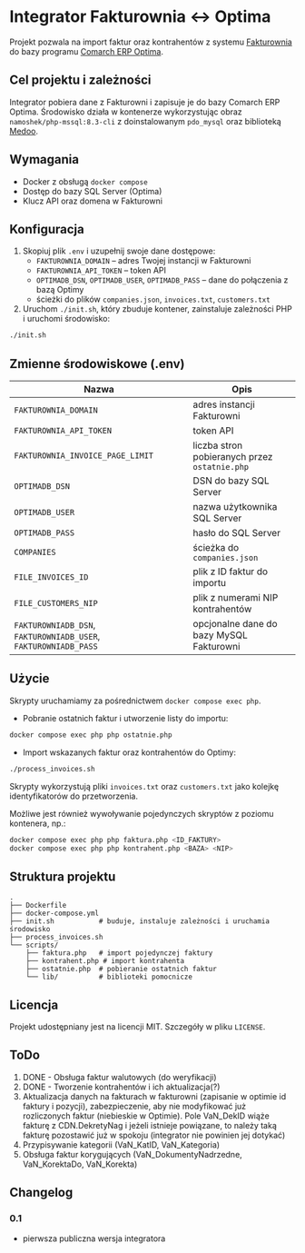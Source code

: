 # Integrator Fakturownia ↔ Optima

Projekt pozwala na import faktur oraz kontrahentów z systemu [Fakturownia](https://fakturownia.pl/) do bazy programu [Comarch ERP Optima](https://www.comarch.pl/erp/comarch-optima/).

## Cel projektu i zależności

Integrator pobiera dane z Fakturowni i zapisuje je do bazy Comarch ERP Optima. Środowisko działa w kontenerze wykorzystując obraz `namoshek/php-mssql:8.3-cli` z doinstalowanym `pdo_mysql` oraz biblioteką [Medoo](https://medoo.in).


## Wymagania

* Docker z obsługą `docker compose`
* Dostęp do bazy SQL Server (Optima)
* Klucz API oraz domena w Fakturowni

## Konfiguracja

1. Skopiuj plik `.env` i uzupełnij swoje dane dostępowe:
   - `FAKTUROWNIA_DOMAIN` – adres Twojej instancji w Fakturowni
   - `FAKTUROWNIA_API_TOKEN` – token API
   - `OPTIMADB_DSN`, `OPTIMADB_USER`, `OPTIMADB_PASS` – dane do połączenia z bazą Optimy
   - ścieżki do plików `companies.json`, `invoices.txt`, `customers.txt`
2. Uruchom `./init.sh`, który zbuduje kontener,
   zainstaluje zależności PHP i uruchomi środowisko:

```bash
./init.sh
```


## Zmienne środowiskowe (.env)

| Nazwa | Opis |
| ----- | ---- |
| `FAKTUROWNIA_DOMAIN` | adres instancji Fakturowni |
| `FAKTUROWNIA_API_TOKEN` | token API |
| `FAKTUROWNIA_INVOICE_PAGE_LIMIT` | liczba stron pobieranych przez `ostatnie.php` |
| `OPTIMADB_DSN` | DSN do bazy SQL Server |
| `OPTIMADB_USER` | nazwa użytkownika SQL Server |
| `OPTIMADB_PASS` | hasło do SQL Server |
| `COMPANIES` | ścieżka do `companies.json` |
| `FILE_INVOICES_ID` | plik z ID faktur do importu |
| `FILE_CUSTOMERS_NIP` | plik z numerami NIP kontrahentów |
| `FAKTUROWNIADB_DSN`, `FAKTUROWNIADB_USER`, `FAKTUROWNIADB_PASS` | opcjonalne dane do bazy MySQL Fakturowni |

## Użycie
Skrypty uruchamiamy za pośrednictwem `docker compose exec php`.

* Pobranie ostatnich faktur i utworzenie listy do importu:

```bash
docker compose exec php php ostatnie.php
```

* Import wskazanych faktur oraz kontrahentów do Optimy:

```bash
./process_invoices.sh
```

Skrypty wykorzystują pliki `invoices.txt` oraz `customers.txt` jako kolejkę identyfikatorów do przetworzenia.

Możliwe jest również wywoływanie pojedynczych skryptów z poziomu kontenera, np.:

```bash
docker compose exec php php faktura.php <ID_FAKTURY>
docker compose exec php php kontrahent.php <BAZA> <NIP>
```

## Struktura projektu

```
.
├── Dockerfile
├── docker-compose.yml
├── init.sh           # buduje, instaluje zależności i uruchamia środowisko
├── process_invoices.sh
└── scripts/
    ├── faktura.php   # import pojedynczej faktury
    ├── kontrahent.php # import kontrahenta
    ├── ostatnie.php  # pobieranie ostatnich faktur
    └── lib/          # biblioteki pomocnicze
```

## Licencja

Projekt udostępniany jest na licencji MIT. Szczegóły w pliku `LICENSE`.

## ToDo

1. DONE - Obsługa faktur walutowych (do weryfikacji)
2. DONE - Tworzenie kontrahentów i ich aktualizacja(?)
3. Aktualizacja danych na fakturach w fakturowni (zapisanie w optimie id faktury i pozycji), zabezpieczenie, aby nie modyfikować już rozliczonych faktur (niebieskie w Optimie). Pole VaN_DekID wiąże fakturę z CDN.DekretyNag i jeżeli istnieje powiązane,
   to należy taką fakturę pozostawić już w spokoju (integrator nie powinien jej dotykać)
4. Przypisywanie kategorii (VaN_KatID, VaN_Kategoria)
5. Obsługa faktur korygujących (VaN_DokumentyNadrzedne, VaN_KorektaDo, VaN_Korekta)

## Changelog

### 0.1

- pierwsza publiczna wersja integratora

